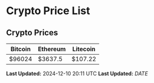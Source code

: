 # Crypto Price List

## Crypto Prices
| Bitcoin | Ethereum | Litecoin |
| ------- | -------- | -------- |
| $96024 | $3637.5 | $107.22 |
**Last Updated:** 2024-12-10 20:11 UTC
**Last Updated:** $DATE$
